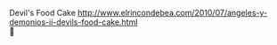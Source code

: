 Devil's Food Cake	http://www.elrincondebea.com/2010/07/angeles-y-demonios-ii-devils-food-cake.html	
਍